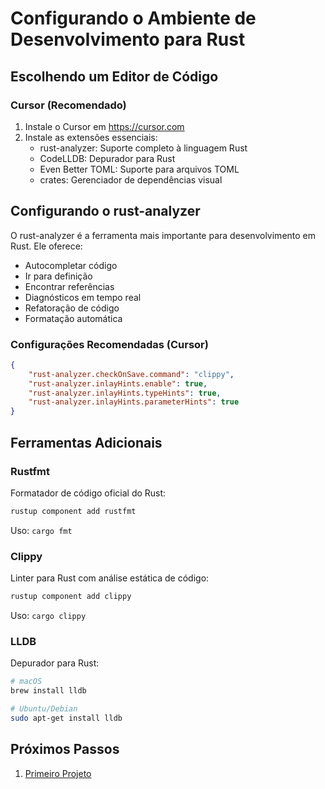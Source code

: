 # Configurando o Ambiente de Desenvolvimento para Rust

## Escolhendo um Editor de Código

### Cursor (Recomendado)
1. Instale o Cursor em https://cursor.com
2. Instale as extensões essenciais:
   - rust-analyzer: Suporte completo à linguagem Rust
   - CodeLLDB: Depurador para Rust
   - Even Better TOML: Suporte para arquivos TOML
   - crates: Gerenciador de dependências visual

## Configurando o rust-analyzer

O rust-analyzer é a ferramenta mais importante para desenvolvimento em Rust. Ele oferece:
- Autocompletar código
- Ir para definição
- Encontrar referências
- Diagnósticos em tempo real
- Refatoração de código
- Formatação automática

### Configurações Recomendadas (Cursor)
```json
{
    "rust-analyzer.checkOnSave.command": "clippy",
    "rust-analyzer.inlayHints.enable": true,
    "rust-analyzer.inlayHints.typeHints": true,
    "rust-analyzer.inlayHints.parameterHints": true
}
```

## Ferramentas Adicionais

### Rustfmt
Formatador de código oficial do Rust:
```bash
rustup component add rustfmt
```
Uso: `cargo fmt`

### Clippy
Linter para Rust com análise estática de código:
```bash
rustup component add clippy
```
Uso: `cargo clippy`

### LLDB
Depurador para Rust:
```bash
# macOS
brew install lldb

# Ubuntu/Debian
sudo apt-get install lldb
```

## Próximos Passos

1. [Primeiro Projeto](../03-primeiro-projeto/README.md)

